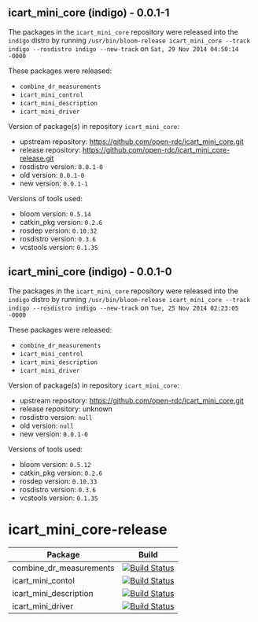 ## icart_mini_core (indigo) - 0.0.1-1

The packages in the `icart_mini_core` repository were released into the `indigo` distro by running `/usr/bin/bloom-release icart_mini_core --track indigo --rosdistro indigo --new-track` on `Sat, 29 Nov 2014 04:50:14 -0000`

These packages were released:
- `combine_dr_measurements`
- `icart_mini_control`
- `icart_mini_description`
- `icart_mini_driver`

Version of package(s) in repository `icart_mini_core`:
- upstream repository: https://github.com/open-rdc/icart_mini_core.git
- release repository: https://github.com/open-rdc/icart_mini_core-release.git
- rosdistro version: `0.0.1-0`
- old version: `0.0.1-0`
- new version: `0.0.1-1`

Versions of tools used:
- bloom version: `0.5.14`
- catkin_pkg version: `0.2.6`
- rosdep version: `0.10.32`
- rosdistro version: `0.3.6`
- vcstools version: `0.1.35`


## icart_mini_core (indigo) - 0.0.1-0

The packages in the `icart_mini_core` repository were released into the `indigo` distro by running `/usr/bin/bloom-release icart_mini_core --track indigo --rosdistro indigo --new-track` on `Tue, 25 Nov 2014 02:23:05 -0000`

These packages were released:
- `combine_dr_measurements`
- `icart_mini_control`
- `icart_mini_description`
- `icart_mini_driver`

Version of package(s) in repository `icart_mini_core`:
- upstream repository: https://github.com/open-rdc/icart_mini_core.git
- release repository: unknown
- rosdistro version: `null`
- old version: `null`
- new version: `0.0.1-0`

Versions of tools used:
- bloom version: `0.5.12`
- catkin_pkg version: `0.2.6`
- rosdep version: `0.10.33`
- rosdistro version: `0.3.6`
- vcstools version: `0.1.35`


icart_mini_core-release
=======================

| Package | Build  |
| --- | --- |
| combine_dr_measurements | [![Build Status](http://jenkins.ros.org/job/ros-indigo-combine-dr-measurements_sourcedeb/badge/icon)](http://jenkins.ros.org/job/ros-indigo-combine-dr-measurements_sourcedeb/) |
| icart_mini_contol | [![Build Status](http://jenkins.ros.org/job/ros-indigo-icart-mini-control_sourcedeb/badge/icon)](http://jenkins.ros.org/job/ros-indigo-icart-mini-control_sourcedeb/) |
| icart_mini_description | [![Build Status](http://jenkins.ros.org/job/ros-indigo-icart-mini-description_sourcedeb/badge/icon)](http://jenkins.ros.org/job/ros-indigo-icart-mini-description_sourcedeb/)  |
| icart_mini_driver | [![Build Status](http://jenkins.ros.org/job/ros-indigo-icart-mini-driver_sourcedeb/badge/icon)](http://jenkins.ros.org/job/ros-indigo-icart-mini-driver_sourcedeb/) |


